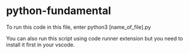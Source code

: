 # python-fundamental

To run this code in this file, enter python3 [name_of_file].py

You can also run this script using code runner extension but you need to install it first in your vscode.
